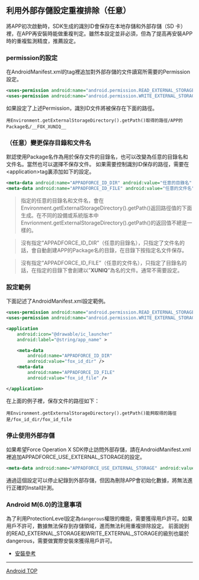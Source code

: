 ## 利用外部存儲設定重複排除（任意）

將APP初次啟動時，SDK生成的識別ID會保存在本地存儲和外部存儲（SD 卡）裡，在APP再安裝時能做重複判定。雖然本設定並非必須，但為了提高再安裝APP時的重複監測精度，推薦設定。

### permission的設定

在AndroidManifest.xml的<manifest>tag裡追加對外部存儲的文件讀寫所需要的Permission設定。

```xml
<uses-permission android:name="android.permission.READ_EXTERNAL_STORAGE" />
<uses-permission android:name="android.permission.WRITE_EXTERNAL_STORAGE" />
```

如果設定了上述Permission，識別ID文件將被保存在下面的路徑。

```
用Environment.getExternalStorageDirectory().getPath()取得的路徑/APP的Package名/__FOX_XUNIQ__
```

### （任意）變更保存目錄和文件名

默認使用Package名作為用於保存文件的目錄名，也可以改變為任意的目錄名和文件名。當然也可以選擇不保存文件。
如果需要控制識別ID保存的路徑，需要在&lt;application&gt;tag裏添加如下的設定。

```xml
<meta-data android:name="APPADFORCE_ID_DIR" android:value="任意的目錄名" />
<meta-data android:name="APPADFORCE_ID_FILE" android:value="任意的文件名" />
```

> 指定的任意的目錄名和文件名，會在Environment.getExternalStorageDirectory().getPath()返回路徑值的下面生成。在不同的設備或系統版本中Envrionment.getExternalStorageDirectory().getPath()的返回值不總是一樣的。<br>

> 沒有指定”APPADFORCE_ID_DIR”（任意的目錄名），只指定了文件名的話，會自動創建APP的Package名的目錄，在目錄下按指定名文件保存。<br>

> 沒有指定”APPADFORCE_ID_FILE”（任意的文件名），只指定了目錄名的話，在指定的目錄下會創建以”__XUNIQ__”為名的文件。通常不需要設定。

### 設定範例

下面記述了AndroidManifest.xml設定範例。

```xml
<uses-permission android:name="android.permission.READ_EXTERNAL_STORAGE" /><uses-permission android:name="android.permission.WRITE_EXTERNAL_STORAGE" />

<application
	android:icon="@drawable/ic_launcher"
	android:label="@string/app_name" >

	<meta-data
		android:name="APPADFORCE_ID_DIR"
		android:value="fox_id_dir" />
	<meta-data
		android:name="APPADFORCE_ID_FILE"
		android:value="fox_id_file" />

</application>
```

在上面的例子裡，保存文件的路徑如下：

```
用Environment.getExternalStorageDirectory().getPath()能夠取得的路徑是/fox_id_dir/fox_id_file
```

### 停止使用外部存儲

如果希望Force Operation X SDK停止訪問外部存儲，請在AndroidManifest.xml裡追加APPADFORCE_USE_EXTERNAL_STORAGE的設定。

```xml
<meta-data android:name="APPADFORCE_USE_EXTERNAL_STORAGE" android:value="0" />
```

通過這個設定可以停止紀錄到外部存儲，但因為刪除APP會初始化數據，將無法進行正確的Install計測。


### Android M(6.0)的注意事項

為了利用ProtectionLevel設定為`dangerous`權限的機能，需要獲得用戶許可。如果用戶不許可，數據無法保存到存儲領域，進而無法利用重複排除設定。
前面說到的READ_EXTERNAL_STORAGE和WRITE_EXTERNAL_STORAGE的級別也屬於dangerous，需要做實際安裝來獲得用戶許可。

* [安裝參考](https://developer.android.com/training/permissions/requesting.html#perm-request)

---
[Android TOP](../README.md)

